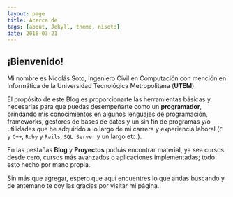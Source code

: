 ```yaml
---
layout: page
title: Acerca de
tags: [about, Jekyll, theme, nisoto]
date: 2016-03-21
---
```


## ¡Bienvenido!

Mi nombre es Nicolás Soto, Ingeniero Civil en Computación con mención en Informática de la Universidad Tecnológica Metropolitana (**UTEM**).

El propósito de este Blog es proporcionarte las herramientas básicas y necesarias para que puedas desempeñarte como un **programador**, brindando mis conocimientos en algunos lenguajes de programación, frameworks, gestores de bases de datos y un sin fin de programas y/o utilidades que he adquirido a lo largo de mi carrera y experiencia laboral (`C` y `C++`, `Ruby` y `Rails`, `SQL Server` y un largo etc.).

En las pestañas **Blog** y **Proyectos** podrás encontrar material, ya sea cursos desde cero, cursos más avanzados o aplicaciones implementadas; todo esto hecho por mano propia.

Sin más que agregar, espero que aquí encuentres lo que andas buscando y de antemano te doy las gracias por visitar mi página.
